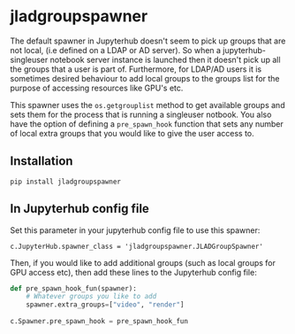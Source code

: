 # jladgroupspawner

The default spawner in Jupyterhub doesn't seem to pick up groups that are not local, (i.e defined on a LDAP or AD server). So when a jupyterhub-singleuser notebook server instance is launched then it doesn't pick up all the groups that a user is part of. Furthermore, for LDAP/AD users it is sometimes desired behaviour to add local groups to the groups list for the purpose of accessing resources like GPU's etc.

This spawner uses the `os.getgrouplist` method to get available groups and sets them for the process that is running a singleuser notbook. You also have the option of defining a `pre_spawn_hook` function that sets any number of local extra groups that you would like to give the user access to.

## Installation

`pip install jladgroupspawner`

## In Jupyterhub config file

Set this parameter in your jupyterhub config file to use this spawner:

`c.JupyterHub.spawner_class = 'jladgroupspawner.JLADGroupSpawner'`

Then, if you would like to add additional groups (such as local groups for GPU access etc), then add these lines to the Jupyterhub config file:

```python
def pre_spawn_hook_fun(spawner):
    # Whatever groups you like to add
    spawner.extra_groups=["video", "render"]
  
c.Spawner.pre_spawn_hook = pre_spawn_hook_fun
```

